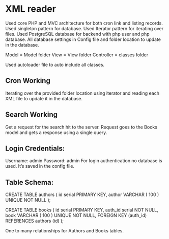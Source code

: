 # XML reader

Used core PHP and MVC architecture for both cron link and listing records.
Used singleton pattern for database.
Used Iterator pattern for iterating over files.
Used PostgreSQL database for backend with php user and php database.
All database settings in Config file and folder location to update in the database.

Model = Model folder
View = View folder
Controller = classes folder

Used autoloader file to auto include all classes.

## Cron Working
Iterating over the provided folder location using iterator and reading each XML file to update it in the database.

## Search Working
Get a request for the search hit to the server. Request goes to the Books model and gets a response using a single query.

## Login Credentials:
Username: admin
Password: admin
For login authentication no database is used. It’s saved in the config file.

## Table Schema:

CREATE TABLE authors (
id serial PRIMARY KEY,
author VARCHAR ( 100 ) UNIQUE NOT NULL
);

CREATE TABLE books (
id serial PRIMARY KEY,
auth_id serial NOT NULL,
book VARCHAR ( 100 ) UNIQUE NOT NULL,
    FOREIGN KEY (auth_id)
    REFERENCES authors (id)
);

One to many relationships for Authors and Books tables.
